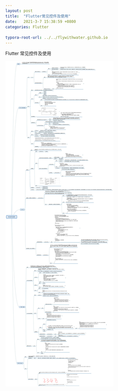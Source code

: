 ```yaml
---
layout: post
title:  "Flutter常见控件及使用"
date:   2021-3-7 15:38:59 +0800
categories: Flutter

typora-root-url: ../../flywithwater.github.io
---
```


Flutter 常见控件及使用

![2-常见控件及使用](/assets/Flutter/2-常见控件及使用.jpg)

